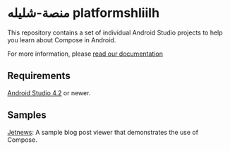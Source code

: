
منصة-شليله
platformshliilh 
=====================

This repository contains a set of individual Android Studio projects to help you learn about
Compose in Android.

For more information, please [read our documentation](https://developer.android.com/jetpack/compose)

Requirements
------------
[Android Studio 4.2](https://developer.android.com/studio/preview/index.html) or newer.

Samples
-------
[Jetnews](JetNews/): A sample blog post viewer that demonstrates the use of Compose.
